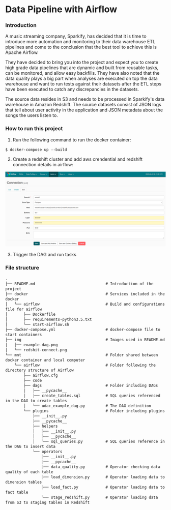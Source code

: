 # Data Pipeline with Airflow
### Introduction 
A music streaming company, Sparkify, has decided that it is time to introduce more automation and monitoring to their data warehouse ETL pipelines and come to the conclusion that the best tool to achieve this is Apache Airflow.

They have decided to bring you into the project and expect you to create high grade data pipelines that are dynamic and built from reusable tasks, can be monitored, and allow easy backfills. They have also noted that the data quality plays a big part when analyses are executed on top the data warehouse and want to run tests against their datasets after the ETL steps have been executed to catch any discrepancies in the datasets.

The source data resides in S3 and needs to be processed in Sparkify's data warehouse in Amazon Redshift. The source datasets consist of JSON logs that tell about user activity in the application and JSON metadata about the songs the users listen to.

### How to run this project 

1. Run the following command to run the docker container:
```
$ docker-compose up --build
```
2. Create a redshift cluster and add aws crendential and redshift connection details in airflow:

![img](img/redshit-connect.png)

3. Trigger the DAG and run tasks

### File structure
```
.
├── README.md                               # Introduction of the project
├── docker                                  # Services included in the docker
│   └── airflow                             # Build and configurations file for airflow
│       ├── Dockerfile
│       ├── requirements-python3.5.txt
│       └── start-airflow.sh
├── docker-compose.yml                      # docker-compose file to start containers 
├── img                                     # Images used in README.md
│   ├── example-dag.png
│   └── redshit-connect.png
└── mnt                                     # Folder shared between docker container and local computer
    └── airflow                             # Folder following the directory structure of Airflow
        ├── airflow.cfg
        ├── code
        ├── dags                            # Folder including DAGs
        │   ├── __pycache__
        │   ├── create_tables.sql           # SQL queries referenced in the DAG to create tables
        │   └── udac_example_dag.py         # The DAG definition
        └── plugins                         # Folder including plugins
            ├── __init__.py
            ├── __pycache__
            ├── helpers
            │   ├── __init__.py
            │   ├── __pycache__
            │   └── sql_queries.py          # SQL queries reference in the DAG to insert data 
            └── operators
                ├── __init__.py
                ├── __pycache__
                ├── data_quality.py         # Operator checking data quality of each table
                ├── load_dimension.py       # Operator loading data to dimension tables
                ├── load_fact.py            # Operator loading data to fact table
                └── stage_redshift.py       # Operator loading data from S3 to staging tables in Redshift
```




